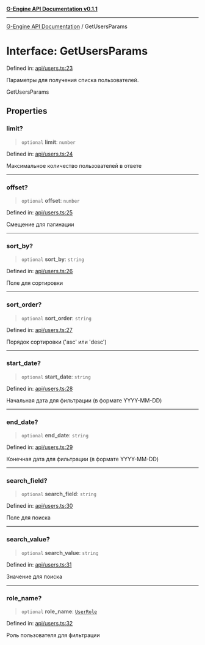 [**G-Engine API Documentation v0.1.1**](../README.md)

***

[G-Engine API Documentation](../globals.md) / GetUsersParams

# Interface: GetUsersParams

Defined in: [api/users.ts:23](https://github.com/yakoshiq/g-engine-nodejs-lib/blob/4d4a07d9407cb4a686aa9a7d498ca53c3006a843/src/api/users.ts#L23)

Параметры для получения списка пользователей.

 GetUsersParams

## Properties

### limit?

> `optional` **limit**: `number`

Defined in: [api/users.ts:24](https://github.com/yakoshiq/g-engine-nodejs-lib/blob/4d4a07d9407cb4a686aa9a7d498ca53c3006a843/src/api/users.ts#L24)

Максимальное количество пользователей в ответе

***

### offset?

> `optional` **offset**: `number`

Defined in: [api/users.ts:25](https://github.com/yakoshiq/g-engine-nodejs-lib/blob/4d4a07d9407cb4a686aa9a7d498ca53c3006a843/src/api/users.ts#L25)

Смещение для пагинации

***

### sort\_by?

> `optional` **sort\_by**: `string`

Defined in: [api/users.ts:26](https://github.com/yakoshiq/g-engine-nodejs-lib/blob/4d4a07d9407cb4a686aa9a7d498ca53c3006a843/src/api/users.ts#L26)

Поле для сортировки

***

### sort\_order?

> `optional` **sort\_order**: `string`

Defined in: [api/users.ts:27](https://github.com/yakoshiq/g-engine-nodejs-lib/blob/4d4a07d9407cb4a686aa9a7d498ca53c3006a843/src/api/users.ts#L27)

Порядок сортировки ('asc' или 'desc')

***

### start\_date?

> `optional` **start\_date**: `string`

Defined in: [api/users.ts:28](https://github.com/yakoshiq/g-engine-nodejs-lib/blob/4d4a07d9407cb4a686aa9a7d498ca53c3006a843/src/api/users.ts#L28)

Начальная дата для фильтрации (в формате YYYY-MM-DD)

***

### end\_date?

> `optional` **end\_date**: `string`

Defined in: [api/users.ts:29](https://github.com/yakoshiq/g-engine-nodejs-lib/blob/4d4a07d9407cb4a686aa9a7d498ca53c3006a843/src/api/users.ts#L29)

Конечная дата для фильтрации (в формате YYYY-MM-DD)

***

### search\_field?

> `optional` **search\_field**: `string`

Defined in: [api/users.ts:30](https://github.com/yakoshiq/g-engine-nodejs-lib/blob/4d4a07d9407cb4a686aa9a7d498ca53c3006a843/src/api/users.ts#L30)

Поле для поиска

***

### search\_value?

> `optional` **search\_value**: `string`

Defined in: [api/users.ts:31](https://github.com/yakoshiq/g-engine-nodejs-lib/blob/4d4a07d9407cb4a686aa9a7d498ca53c3006a843/src/api/users.ts#L31)

Значение для поиска

***

### role\_name?

> `optional` **role\_name**: [`UserRole`](../enumerations/UserRole.md)

Defined in: [api/users.ts:32](https://github.com/yakoshiq/g-engine-nodejs-lib/blob/4d4a07d9407cb4a686aa9a7d498ca53c3006a843/src/api/users.ts#L32)

Роль пользователя для фильтрации
